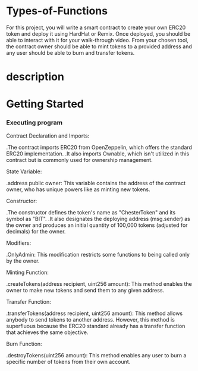 # Types-of-Functions

For this project, you will write a smart contract to create your own ERC20 token and deploy it using HardHat or Remix. Once deployed, you should be able to interact with it for your walk-through video. From your chosen tool, the contract owner should be able to mint tokens to a provided address and any user should be able to burn and transfer tokens.

# description 

# Getting Started

### Executing program 

Contract Declaration and Imports:

.The contract imports ERC20 from OpenZeppelin, which offers the standard ERC20 implementation.
.It also imports Ownable, which isn't utilized in this contract but is commonly used for ownership management.

State Variable:

.address public owner: This variable contains the address of the contract owner, who has unique powers like as minting new tokens.

Constructor:

.The constructor defines the token's name as "ChesterToken" and its symbol as "BIT".
.It also designates the deploying address (msg.sender) as the owner and produces an initial quantity of 100,000 tokens (adjusted for decimals) for the owner.

Modifiers:

.OnlyAdmin: This modification restricts some functions to being called only by the owner.

Minting Function:

.createTokens(address recipient, uint256 amount): This method enables the owner to make new tokens and send them to any given address.

Transfer Function:

.transferTokens(address recipient, uint256 amount): This method allows anybody to send tokens to another address. However, this method is superfluous because the ERC20 standard already has a transfer function that achieves the same objective.

Burn Function:

.destroyTokens(uint256 amount): This method enables any user to burn a specific number of tokens from their own account.


